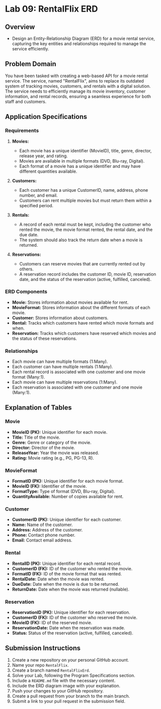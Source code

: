 # Lab 09: RentalFlix ERD


## Overview
- Design an Entity-Relationship Diagram (ERD) for a movie rental service, capturing the key entities and relationships required to manage the service efficiently.

## Problem Domain
You have been tasked with creating a web-based API for a movie rental service. The service, named "RentalFlix", aims to replace its outdated system of tracking movies, customers, and rentals with a digital solution. The service needs to efficiently manage its movie inventory, customer information, and rental records, ensuring a seamless experience for both staff and customers.

## Application Specifications
### Requirements
1. **Movies:**
   - Each movie has a unique identifier (MovieID), title, genre, director, release year, and rating.
   - Movies are available in multiple formats (DVD, Blu-ray, Digital).
   - Each format of a movie has a unique identifier and may have different quantities available.

2. **Customers:**
   - Each customer has a unique CustomerID, name, address, phone number, and email.
   - Customers can rent multiple movies but must return them within a specified period.

3. **Rentals:**
   - A record of each rental must be kept, including the customer who rented the movie, the movie format rented, the rental date, and the due date.
   - The system should also track the return date when a movie is returned.

4. **Reservations:**
   - Customers can reserve movies that are currently rented out by others.
   - A reservation record includes the customer ID, movie ID, reservation date, and the status of the reservation (active, fulfilled, canceled).

### ERD Components
- **Movie:** Stores information about movies available for rent.
- **MovieFormat:** Stores information about the different formats of each movie.
- **Customer:** Stores information about customers.
- **Rental:** Tracks which customers have rented which movie formats and when.
- **Reservation:** Tracks which customers have reserved which movies and the status of these reservations.

### Relationships
- Each movie can have multiple formats (1:Many).
- Each customer can have multiple rentals (1:Many).
- Each rental record is associated with one customer and one movie format (Many:1).
- Each movie can have multiple reservations (1:Many).
- Each reservation is associated with one customer and one movie (Many:1).

## Explanation of Tables
### Movie
- **MovieID (PK):** Unique identifier for each movie.
- **Title:** Title of the movie.
- **Genre:** Genre or category of the movie.
- **Director:** Director of the movie.
- **ReleaseYear:** Year the movie was released.
- **Rating:** Movie rating (e.g., PG, PG-13, R).

### MovieFormat
- **FormatID (PK):** Unique identifier for each movie format.
- **MovieID (FK):** Identifier of the movie.
- **FormatType:** Type of format (DVD, Blu-ray, Digital).
- **QuantityAvailable:** Number of copies available for rent.

### Customer
- **CustomerID (PK):** Unique identifier for each customer.
- **Name:** Name of the customer.
- **Address:** Address of the customer.
- **Phone:** Contact phone number.
- **Email:** Contact email address.

### Rental
- **RentalID (PK):** Unique identifier for each rental record.
- **CustomerID (FK):** ID of the customer who rented the movie.
- **FormatID (FK):** ID of the movie format that was rented.
- **RentalDate:** Date when the movie was rented.
- **DueDate:** Date when the movie is due to be returned.
- **ReturnDate:** Date when the movie was returned (nullable).

### Reservation
- **ReservationID (PK):** Unique identifier for each reservation.
- **CustomerID (FK):** ID of the customer who reserved the movie.
- **MovieID (FK):** ID of the reserved movie.
- **ReservationDate:** Date when the reservation was made.
- **Status:** Status of the reservation (active, fulfilled, canceled).


## Submission Instructions
1. Create a new repository on your personal GitHub account.
2. Name your repo `RentalFlix`.
3. Create a branch named `RentalFlixErd`.
4. Solve your Lab, following the Program Specifications section.
5. Include a `README.md` file with the necessary content.
6. Include the ERD diagram image with your explanation.
7. Push your changes to your GitHub repository.
8. Create a pull request from your branch to the main branch.
9. Submit a link to your pull request in the submission field.
